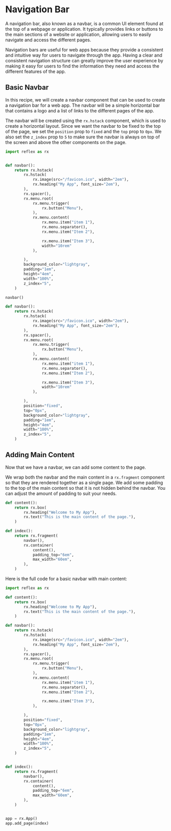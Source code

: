 # Navigation Bar

A navigation bar, also known as a navbar, is a common UI element found at the top of a webpage or application.
It typically provides links or buttons to the main sections of a website or application, allowing users to easily navigate and access the different pages.

Navigation bars are useful for web apps because they provide a consistent and intuitive way for users to navigate through the app.
Having a clear and consistent navigation structure can greatly improve the user experience by making it easy for users to find the information they need and access the different features of the app.

## Basic Navbar

In this recipe, we will create a navbar component that can be used to create a navigation bar for a web app.
The navbar will be a simple horizontal bar that contains a logo and a list of links to the different pages of the app.

The navbar will be created using the `rx.hstack` component, which is used to create a horizontal layout.
Since we want the navbar to be fixed to the top of the page, we set the `position` prop to `fixed` and the `top` prop to `0px`.
We also set the `z_index` prop to `5` to make sure the navbar is always on top of the screen and above the other components on the page.

```python exec
import reflex as rx


def navbar():
    return rx.hstack(
        rx.hstack(
            rx.image(src="/favicon.ico", width="2em"),
            rx.heading("My App", font_size="2em"),
        ),
        rx.spacer(),
        rx.menu.root(
            rx.menu.trigger(
                rx.button("Menu"),
            ),
            rx.menu.content(
                rx.menu.item("item 1"),
                rx.menu.separator(),
                rx.menu.item("Item 2"),

                rx.menu.item("Item 3"),
                width="10rem"
            ),

        ),
        background_color="lightgray",
        padding="1em",
        height="4em",
        width="100%",
        z_index="5",
    )
```

```python demo box
navbar()
```

```python
def navbar():
    return rx.hstack(
        rx.hstack(
            rx.image(src="/favicon.ico", width="2em"),
            rx.heading("My App", font_size="2em"),
        ),
        rx.spacer(),
        rx.menu.root(
            rx.menu.trigger(
                rx.button("Menu"),
            ),
            rx.menu.content(
                rx.menu.item("item 1"),
                rx.menu.separator(),
                rx.menu.item("Item 2"),

                rx.menu.item("Item 3"),
                width="10rem"
            ),

        ),
        position="fixed",
        top="0px",
        background_color="lightgray",
        padding="1em",
        height="4em",
        width="100%",
        z_index="5",
    )
```

## Adding Main Content

Now that we have a navbar, we can add some content to the page.

We wrap both the navbar and the main content in a `rx.fragment` component so that they are rendered together as a single page.
We add some padding to the top of the main content so that it is not hidden behind the navbar.
You can adjust the amount of padding to suit your needs.

```python demo exec
def content():
    return rx.box(
        rx.heading("Welcome to My App"),
        rx.text("This is the main content of the page."),
    )

def index():
    return rx.fragment(
        navbar(),
        rx.container(
            content(),
            padding_top="6em",
            max_width="60em",
        ),
    )
```

Here is the full code for a basic navbar with main content:

```python
import reflex as rx

def content():
    return rx.box(
        rx.heading("Welcome to My App"),
        rx.text("This is the main content of the page."),
    )

def navbar():
    return rx.hstack(
        rx.hstack(
            rx.image(src="/favicon.ico", width="2em"),
            rx.heading("My App", font_size="2em"),
        ),
        rx.spacer(),
        rx.menu.root(
            rx.menu.trigger(
                rx.button("Menu"),
            ),
            rx.menu.content(
                rx.menu.item("item 1"),
                rx.menu.separator(),
                rx.menu.item("Item 2"),

                rx.menu.item("Item 3"),
            ),

        ),
        position="fixed",
        top="0px",
        background_color="lightgray",
        padding="1em",
        height="4em",
        width="100%",
        z_index="5",
    )


def index():
    return rx.fragment(
        navbar(),
        rx.container(
            content(),
            padding_top="6em",
            max_width="60em",
        ),
    )


app = rx.App()
app.add_page(index)
```
